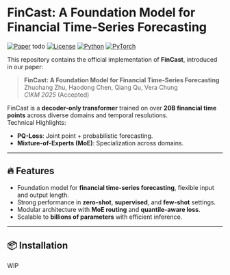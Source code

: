 # FinCast: A Foundation Model for Financial Time-Series Forecasting

[![Paper](https://img.shields.io/badge/Paper-CIKM%202025-blue)](link-to-paper) todo
[![License](https://img.shields.io/badge/License-Apache%202.0-green)](LICENSE)
[![Python](https://img.shields.io/badge/python-3.11%2B-blue)]()
[![PyTorch](https://img.shields.io/badge/PyTorch-2.5%2B-orange)]()

This repository contains the official implementation of **FinCast**, introduced in our paper:

> **FinCast: A Foundation Model for Financial Time-Series Forecasting**  
> Zhuohang Zhu, Haodong Chen, Qiang Qu, Vera Chung  
> *CIKM 2025* (Accepted)

FinCast is a **decoder-only transformer** trained on over **20B financial time points** across diverse domains and temporal resolutions.  
Technical Highlights:
- **PQ-Loss**: Joint point + probabilistic forecasting.
- **Mixture-of-Experts (MoE)**: Specialization across domains.

---

## 🔥 Features
- Foundation model for **financial time-series forecasting**, flexible input and output length.
- Strong performance in **zero-shot**, **supervised**, and **few-shot** settings.
- Modular architecture with **MoE routing** and **quantile-aware loss**.
- Scalable to **billions of parameters** with efficient inference.

---

## 📦 Installation

WIP
